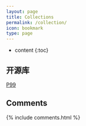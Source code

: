 ```yaml
---
layout: page
title: Collections
permalink: /collection/
icon: bookmark
type: page
---
```


* content
{:toc}

## 开源库
[P99](https://http://p99.gforge.inria.fr "P99")  

## Comments

{% include comments.html %}
